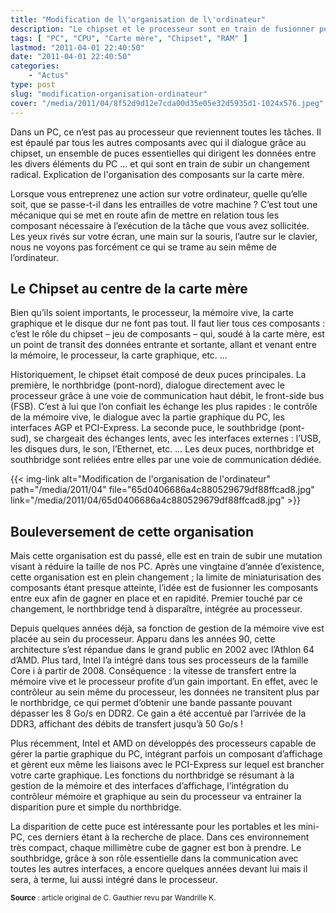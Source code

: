 ```yaml
---
title: "Modification de l\'organisation de l\'ordinateur"
description: "Le chipset et le processeur sont en train de fusionner petit à petit. Explication de l\'organisation des composants sur la carte mère."
tags: [ "PC", "CPU", "Carte mère", "Chipset", "RAM" ]
lastmod: "2011-04-01 22:40:50"
date: "2011-04-01 22:40:50"
categories:
    - "Actus"
type: post
slug: "modification-organisation-ordinateur"
cover: "/media/2011/04/8f52d9d12e7cda00d35e05e32d5935d1-1024x576.jpeg"
---
```


Dans un PC, ce n’est pas au processeur que reviennent toutes les tâches. Il est épaulé par tous les autres composants avec qui il dialogue grâce au chipset, un ensemble de puces essentielles qui dirigent les données entre les divers éléments du PC … et qui sont en train de subir un changement radical. Explication de l'organisation des composants sur la carte mère.

<!--more-->

Lorsque vous entreprenez une action sur votre ordinateur, quelle qu’elle soit, que se passe-t-il dans les entrailles de votre machine ? C’est tout une mécanique qui se met en route afin de mettre en relation tous les composant nécessaire à l’exécution de la tâche que vous avez sollicitée. Les yeux rivés sur votre écran, une main sur la souris, l’autre sur le clavier, nous ne voyons pas forcément ce qui se trame au sein même de l’ordinateur.

## Le Chipset au centre de la carte mère

Bien qu’ils soient importants, le processeur, la mémoire vive, la carte graphique et le disque dur ne font pas tout. Il faut lier tous ces composants : c’est le rôle du chipset – jeu de composants – qui, soudé à la carte mère, est un point de transit des données entrante et sortante, allant et venant entre la mémoire, le processeur, la carte graphique, etc. …

Historiquement, le chipset était composé de deux puces principales. La première, le northbridge (pont-nord), dialogue directement avec le processeur grâce à une voie de communication haut débit, le front-side bus (FSB). C’est à lui que l’on confiait les échange les plus rapides : le contrôle de la mémoire vive, le dialogue avec la partie graphique du PC, les interfaces AGP et PCI-Express. La seconde puce, le southbridge (pont-sud), se chargeait des échanges lents, avec les interfaces externes : l’USB, les disques durs, le son, l’Ethernet, etc. … Les deux puces, northbridge et southbridge sont reliées entre elles par une voie de communication dédiée.

{{< img-link alt="Modification de l'organisation de l'ordinateur" path="/media/2011/04" file="65d0406686a4c880529679df88ffcad8.jpg" link="/media/2011/04/65d0406686a4c880529679df88ffcad8.jpg" >}}

## Bouleversement de cette organisation

Mais cette organisation est du passé, elle est en train de subir une mutation visant à réduire la taille de nos PC. Après une vingtaine d’année d’existence, cette organisation est en plein changement ; la limite de miniaturisation des composants étant presque atteinte, l’idée est de fusionner les composants entre eux afin de gagner en place et en rapidité. Premier touché par ce changement, le northbridge tend à disparaître, intégrée au processeur.

Depuis quelques années déjà, sa fonction de gestion de la mémoire vive est placée au sein du processeur. Apparu dans les années 90, cette architecture s’est répandue dans le grand public en 2002 avec l’Athlon 64 d’AMD. Plus tard, Intel l’a intégré dans tous ses processeurs de la famille Core i à partir de 2008. Conséquence : la vitesse de transfert entre la mémoire vive et le processeur profite d’un gain important. En effet, avec le contrôleur au sein même du processeur, les données ne transitent plus par le northbridge, ce qui permet d’obtenir une bande passante pouvant dépasser les 8 Go/s en DDR2. Ce gain a été accentué par l’arrivée de la DDR3, affichant des débits de transfert jusqu’à 50 Go/s !

Plus récemment, Intel et AMD on développés des processeurs capable de gérer la partie graphique du PC, intégrant parfois un composant d’affichage et gèrent eux même les liaisons avec le PCI-Express sur lequel est brancher votre carte graphique. Les fonctions du northbridge se résumant à la gestion de la mémoire et des interfaces d’affichage, l’intégration du contrôleur mémoire et graphique au sein du processeur va entrainer la disparition pure et simple du northbridge.

La disparition de cette puce est intéressante pour les portables et les mini-PC, ces derniers étant à la recherche de place. Dans ces environnement très compact, chaque millimètre cube de gagner est bon à prendre. Le southbridge, grâce à son rôle essentielle dans la communication avec toutes les autres interfaces, a encore quelques années devant lui mais il sera, à terme, lui aussi intégré dans le processeur.

<small class="align-right">**Source** : article original de C. Gauthier revu par Wandrille K.</small>
